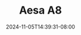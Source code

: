 --- 
title: "Aesa A8"
description: "nonton  video bokep Aesa A8 gratis   terbaru"
date: 2024-11-05T14:39:31-08:00
file_code: "brcf9munqlsy"
draft: false
cover: "7km2ruee990xdo97.jpg"
tags: ["Aesa", "bokep-indo", "bokep-viral", "bokep-ig"]
length: 138
fld_id: "1483208"
foldername: "Aesa"
categories: ["Aesa"]
views: 0
---